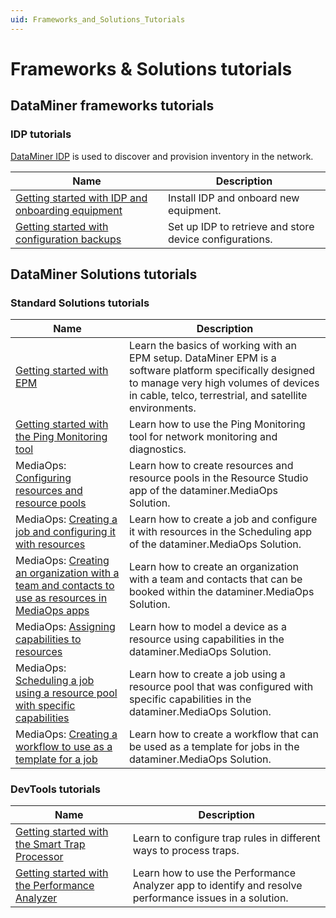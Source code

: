 ```yaml
---
uid: Frameworks_and_Solutions_Tutorials
---
```


# Frameworks & Solutions tutorials

## DataMiner frameworks tutorials

### IDP tutorials

[DataMiner IDP](xref:SolIDP) is used to discover and provision inventory in the network.

| Name | Description |
|--|--|
| [Getting started with IDP and onboarding equipment](xref:IDP_Tutorial_DiscoveryAndProvisioning) | Install IDP and onboard new equipment. |
| [Getting started with configuration backups](xref:IDP_Tutorial_TakeConfigurationBackup) | Set up IDP to retrieve and store device configurations. |

## DataMiner Solutions tutorials

### Standard Solutions tutorials

| Name | Description |
|--|--|
| [Getting started with EPM](xref:EPM_Introduction_Tutorial) | Learn the basics of working with an EPM setup. DataMiner EPM is a software platform specifically designed to manage very high volumes of devices in cable, telco, terrestrial, and satellite environments. |
| [Getting started with the Ping Monitoring tool](xref:Tutorial_Apps_Ping_Monitoring_App) | Learn how to use the Ping Monitoring tool for network monitoring and diagnostics. |
| MediaOps: [Configuring resources and resource pools](xref:Tutorial_MediaOps_Resource_Studio_Intro) | Learn how to create resources and resource pools in the Resource Studio app of the dataminer.MediaOps Solution. |
| MediaOps: [Creating a job and configuring it with resources](xref:Tutorial_MediaOps_Scheduling_Encoder_Decoder) | Learn how to create a job and configure it with resources in the Scheduling app of the dataminer.MediaOps Solution. |
| MediaOps: [Creating an organization with a team and contacts to use as resources in MediaOps apps](xref:Tutorial_MediaOps_People_and_Organizations_Intro) | Learn how to create an organization with a team and contacts that can be booked within the dataminer.MediaOps Solution. |
| MediaOps: [Assigning capabilities to resources](xref:Tutorial_MediaOps_Resource_Studio_Capabilities_and_Capacities) | Learn how to model a device as a resource using capabilities in the dataminer.MediaOps Solution. |
| MediaOps: [Scheduling a job using a resource pool with specific capabilities](xref:Tutorial_MediaOps_Scheduling_Configurations) | Learn how to create a job using a resource pool that was configured with specific capabilities in the dataminer.MediaOps Solution. |
| MediaOps: [Creating a workflow to use as a template for a job](xref:Tutorial_MediaOps_Workflow_Designer_Intro) | Learn how to create a workflow that can be used as a template for jobs in the dataminer.MediaOps Solution. |

### DevTools tutorials

| Name | Description |
|--|--|
| [Getting started with the Smart Trap Processor](xref:Smart_Trap_Processor_Tutorial) | Learn to configure trap rules in different ways to process traps. |
| [Getting started with the Performance Analyzer](xref:Performance_Analyzer_Getting_Started_Tutorial) | Learn how to use the Performance Analyzer app to identify and resolve performance issues in a solution. |

